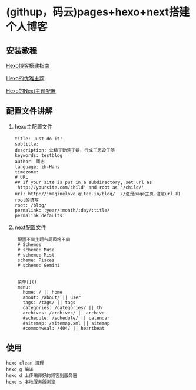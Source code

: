 # (githup，码云)pages+hexo+next搭建个人博客

## 安装教程
[Hexo博客搭建指南](https://github.com/limedroid/HexoLearning)

[Hexo的优雅主题](https://github.com/iissnan/hexo-theme-next)

[Hexo的Next主题配置](https://blog.csdn.net/ZUOZIJI416/article/details/53204478)

## 配置文件讲解
1. 	hexo主配置文件
	
		title: Just do it！ 
		subtitle: 
		description: 业精于勤荒于嬉，行成于思毁于随
		keywords: testblog
		author: 周志
		language: zh-Hans
		timezone:
		# URL
		## If your site is put in a subdirectory, set url as 'http://yoursite.com/child' and root as '/child/'
		url: http://imaginelove.gitee.io/blog/  //这是page主页 注意url 和 root的填写
		root: /blog/
		permalink: :year/:month/:day/:title/
		permalink_defaults:
		
2. next配置文件

		配置不同主题布局风格不同
		# Schemes
		# scheme: Muse
		# scheme: Mist
		scheme: Pisces
		# scheme: Gemini
		
		
		菜单[]()
		menu:
		  home: / || home
		  about: /about/ || user
		  tags: /tags/ || tags
		  categories: /categories/ || th
		  archives: /archives/ || archive
		  #schedule: /schedule/ || calendar
		  #sitemap: /sitemap.xml || sitemap
		  #commonweal: /404/ || heartbeat

## 使用
	hexo clean 清理
	hexo g 编译
	hexo d 上传编译好的博客到服务器
	hexo s 本地服务器浏览